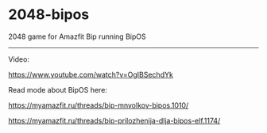 # 2048-bipos

2048 game for Amazfit Bip running BipOS

---

Video:

https://www.youtube.com/watch?v=OgIBSechdYk

Read mode about BipOS here:

https://myamazfit.ru/threads/bip-mnvolkov-bipos.1010/

https://myamazfit.ru/threads/bip-prilozhenija-dlja-bipos-elf.1174/
